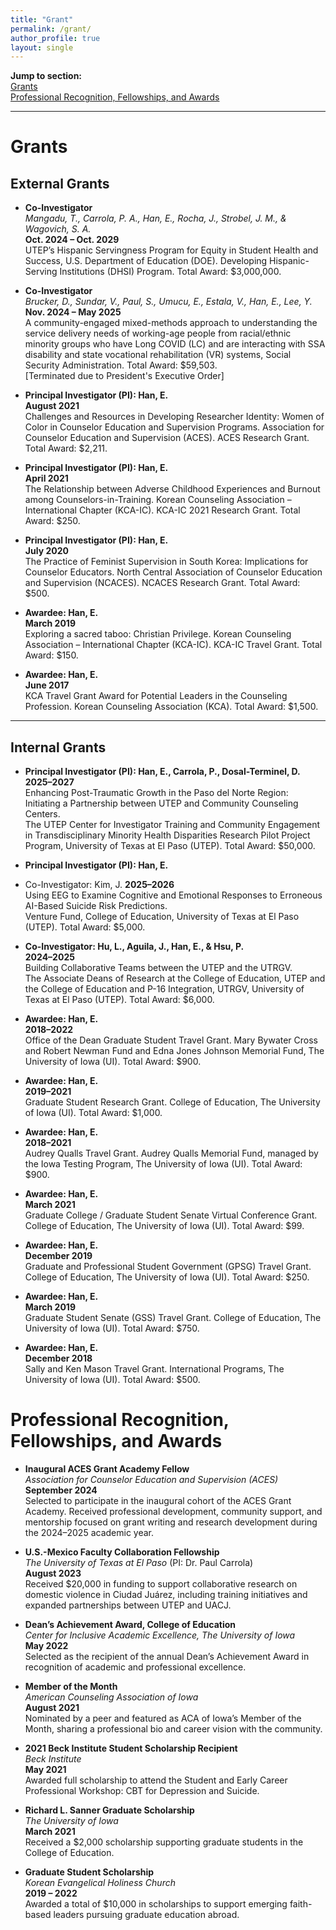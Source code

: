 ```yaml
---
title: "Grant"
permalink: /grant/
author_profile: true
layout: single    
---   
```


**Jump to section:**  
[Grants](#grants)  
[Professional Recognition, Fellowships, and Awards](#professional-recognition-fellowships-and-awards)

---

Grants
=================================================

## External Grants

* **Co-Investigator**  
  *Mangadu, T., Carrola, P. A., Han, E., Rocha, J., Strobel, J. M., & Wagovich, S. A.*  
  **Oct. 2024 – Oct. 2029**  
  UTEP’s Hispanic Servingness Program for Equity in Student Health and Success, U.S. Department of Education (DOE). Developing Hispanic-Serving Institutions (DHSI) Program. Total Award: $3,000,000.

* **Co-Investigator**  
  *Brucker, D., Sundar, V., Paul, S., Umucu, E., Estala, V., Han, E., Lee, Y.*  
  **Nov. 2024 – May 2025**  
  A community-engaged mixed-methods approach to understanding the service delivery needs of working-age people from racial/ethnic minority groups who have Long COVID (LC) and are interacting with SSA disability and state vocational rehabilitation (VR) systems, Social Security Administration. Total Award: $59,503.  
  [Terminated due to President's Executive Order]

* **Principal Investigator (PI): Han, E.**  
  **August 2021**  
  Challenges and Resources in Developing Researcher Identity: Women of Color in Counselor Education and Supervision Programs. Association for Counselor Education and Supervision (ACES). ACES Research Grant. Total Award: $2,211.

* **Principal Investigator (PI): Han, E.**  
  **April 2021**  
  The Relationship between Adverse Childhood Experiences and Burnout among Counselors-in-Training. Korean Counseling Association – International Chapter (KCA-IC). KCA-IC 2021 Research Grant. Total Award: $250.

* **Principal Investigator (PI): Han, E.**  
  **July 2020**  
  The Practice of Feminist Supervision in South Korea: Implications for Counselor Educators. North Central Association of Counselor Education and Supervision (NCACES). NCACES Research Grant. Total Award: $500.

* **Awardee: Han, E.**  
  **March 2019**  
  Exploring a sacred taboo: Christian Privilege. Korean Counseling Association – International Chapter (KCA-IC). KCA-IC Travel Grant. Total Award: $150.

* **Awardee: Han, E.**  
  **June 2017**  
  KCA Travel Grant Award for Potential Leaders in the Counseling Profession. Korean Counseling Association (KCA). Total Award: $1,500.

---

## Internal Grants

* **Principal Investigator (PI): Han, E., Carrola, P., Dosal-Terminel, D.**  
  **2025–2027**  
  Enhancing Post-Traumatic Growth in the Paso del Norte Region: Initiating a Partnership between UTEP and Community Counseling Centers.  
  The UTEP Center for Investigator Training and Community Engagement in Transdisciplinary Minority Health Disparities Research Pilot Project Program, University of Texas at El Paso (UTEP). Total Award: $50,000.

* **Principal Investigator (PI): Han, E.**
* Co-Investigator: Kim, J.
  **2025–2026**  
  Using EEG to Examine Cognitive and Emotional Responses to Erroneous AI-Based Suicide Risk Predictions.  
  Venture Fund, College of Education, University of Texas at El Paso (UTEP). Total Award: $5,000.

* **Co-Investigator: Hu, L., Aguila, J., Han, E., & Hsu, P.**  
  **2024–2025**  
  Building Collaborative Teams between the UTEP and the UTRGV.  
  The Associate Deans of Research at the College of Education, UTEP and the College of Education and P-16 Integration, UTRGV, University of Texas at El Paso (UTEP). Total Award: $6,000.

* **Awardee: Han, E.**  
  **2018–2022**  
  Office of the Dean Graduate Student Travel Grant. Mary Bywater Cross and Robert Newman Fund and Edna Jones Johnson Memorial Fund, The University of Iowa (UI). Total Award: $900.

* **Awardee: Han, E.**  
  **2019–2021**  
  Graduate Student Research Grant. College of Education, The University of Iowa (UI). Total Award: $1,000.

* **Awardee: Han, E.**  
  **2018–2021**  
  Audrey Qualls Travel Grant. Audrey Qualls Memorial Fund, managed by the Iowa Testing Program, The University of Iowa (UI). Total Award: $900.

* **Awardee: Han, E.**  
  **March 2021**  
  Graduate College / Graduate Student Senate Virtual Conference Grant. College of Education, The University of Iowa (UI). Total Award: $99.

* **Awardee: Han, E.**  
  **December 2019**  
  Graduate and Professional Student Government (GPSG) Travel Grant. College of Education, The University of Iowa (UI). Total Award: $250.

* **Awardee: Han, E.**  
  **March 2019**  
  Graduate Student Senate (GSS) Travel Grant. College of Education, The University of Iowa (UI). Total Award: $750.

* **Awardee: Han, E.**  
  **December 2018**  
  Sally and Ken Mason Travel Grant. International Programs, The University of Iowa (UI). Total Award: $500.


Professional Recognition, Fellowships, and Awards
=================================================

* **Inaugural ACES Grant Academy Fellow**  
  *Association for Counselor Education and Supervision (ACES)*  
  **September 2024**  
  Selected to participate in the inaugural cohort of the ACES Grant Academy. Received professional development, community support, and mentorship focused on grant writing and research development during the 2024–2025 academic year.

* **U.S.-Mexico Faculty Collaboration Fellowship**  
  *The University of Texas at El Paso* (PI: Dr. Paul Carrola)  
  **August 2023**  
  Received $20,000 in funding to support collaborative research on domestic violence in Ciudad Juárez, including training initiatives and expanded partnerships between UTEP and UACJ.

* **Dean’s Achievement Award, College of Education**  
  *Center for Inclusive Academic Excellence, The University of Iowa*  
  **May 2022**  
  Selected as the recipient of the annual Dean’s Achievement Award in recognition of academic and professional excellence.

* **Member of the Month**  
  *American Counseling Association of Iowa*  
  **August 2021**  
  Nominated by a peer and featured as ACA of Iowa’s Member of the Month, sharing a professional bio and career vision with the community.

* **2021 Beck Institute Student Scholarship Recipient**  
  *Beck Institute*  
  **May 2021**  
  Awarded full scholarship to attend the Student and Early Career Professional Workshop: CBT for Depression and Suicide.

* **Richard L. Sanner Graduate Scholarship**  
  *The University of Iowa*  
  **March 2021**  
  Received a $2,000 scholarship supporting graduate students in the College of Education.

* **Graduate Student Scholarship**  
  *Korean Evangelical Holiness Church*  
  **2019 – 2022**  
  Awarded a total of $10,000 in scholarships to support emerging faith-based leaders pursuing graduate education abroad.
